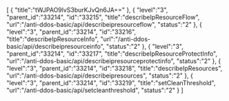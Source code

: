 [
	{
		"title":"tWJPAO9lvS3burKJvQn6JA=="
	},
	{
		"level":"3",
		"parent_id":"33214",
		"id":"33215",
		"title":"describeIpResourceFlow",
		"url":"/anti-ddos-basic/api/describeipresourceflow",
		"status":"2"
	},
	{
		"level":"3",
		"parent_id":"33214",
		"id":"33216",
		"title":"describeIpResourceInfo",
		"url":"/anti-ddos-basic/api/describeipresourceinfo",
		"status":"2"
	},
	{
		"level":"3",
		"parent_id":"33214",
		"id":"33217",
		"title":"describeIpResourceProtectInfo",
		"url":"/anti-ddos-basic/api/describeipresourceprotectinfo",
		"status":"2"
	},
	{
		"level":"3",
		"parent_id":"33214",
		"id":"33218",
		"title":"describeIpResources",
		"url":"/anti-ddos-basic/api/describeipresources",
		"status":"2"
	},
	{
		"level":"3",
		"parent_id":"33214",
		"id":"33219",
		"title":"setCleanThreshold",
		"url":"/anti-ddos-basic/api/setcleanthreshold",
		"status":"2"
	}
]